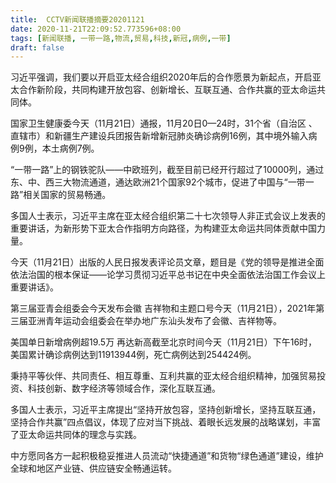 ```yaml
---
title:  CCTV新闻联播摘要20201121
date: 2020-11-21T22:09:52.773596+08:00
tags: [新闻联播, 一带一路,物流,贸易,科技,新冠,病例,一带]
draft: false
---
```


习近平强调，我们要以开启亚太经合组织2020年后的合作愿景为新起点，开启亚太合作新阶段，共同构建开放包容、创新增长、互联互通、合作共赢的亚太命运共同体。

国家卫生健康委今天（11月21日）通报，11月20日0—24时，31个省（自治区 、直辖市）和新疆生产建设兵团报告新增<span class="keywords_content">新冠</span>肺炎确诊<span class="keywords_content">病例</span>16例，其中境外输入<span class="keywords_content">病例</span>9例，本土<span class="keywords_content">病例</span>7例。

“<span class="keywords_content">一带</span>一路”上的钢铁驼队——中欧班列，截至目前已经开行超过了10000列，通过东、中、西三大<span class="keywords_fund">物流</span>通道，通达欧洲21个国家92个城市，促进了中国与“<span class="keywords_content">一带</span>一路”相关国家的<span class="keywords_fund">贸易</span>畅通。

多国人士表示，习近平主席在亚太经合组织第二十七次领导人非正式会议上发表的重要讲话，为新形势下亚太合作指明方向路径，为构建亚太命运共同体贡献中国力量。

今天（11月21日）出版的人民日报发表评论员文章，题目是《党的领导是推进全面依法治国的根本保证——论学习贯彻习近平总书记在中央全面依法治国工作会议上重要讲话》。

第三届亚青会组委会今天发布会徽 吉祥物和主题口号今天（11月21日），2021年第三届亚洲青年运动会组委会在举办地广东汕头发布了会徽、吉祥物等。

美国单日新增<span class="keywords_content">病例</span>超19.5万 再达新高截至北京时间今天（11月21日）下午16时，美国累计确诊<span class="keywords_content">病例</span>达到11913944例，死亡<span class="keywords_content">病例</span>达到254424例。

秉持平等伙伴、共同责任、相互尊重、互利共赢的亚太经合组织精神，加强<span class="keywords_fund">贸易</span>投资、<span class="keywords_fund">科技</span>创新、数字经济等领域合作，深化互联互通。

多国人士表示，习近平主席提出“坚持开放包容，坚持创新增长，坚持互联互通，坚持合作共赢”四点倡议，体现了应对当下挑战、着眼长远发展的战略谋划，丰富了亚太命运共同体的理念与实践。

中方愿同各方一起积极稳妥推进人员流动“快捷通道”和货物“绿色通道”建设，维护全球和地区产业链、供应链安全畅通运转。
